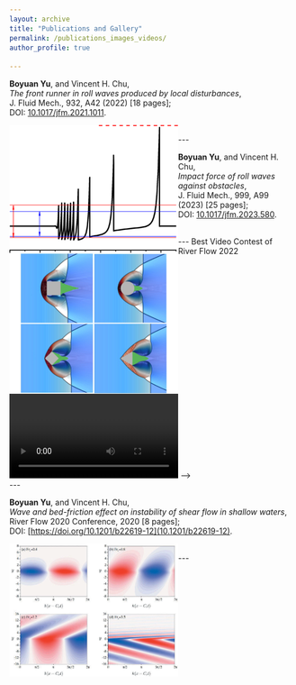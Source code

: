 ```yaml
---
layout: archive
title: "Publications and Gallery"
permalink: /publications_images_videos/
author_profile: true

---
```


<!-- ---

Relative vorticity on the sphere simulated with SpeedyWeather.jl using spherical harmonics. T682, 2048x1024 grid points (~20km horizontal resolution) on a full Gaussian grid.
<video src="https://raw.githubusercontent.com/milankl/milankl.github.io/main/files/ortho_europe.mp4" controls="controls" style="max-width: 700px;">
</video> -->

<!-- ---

Kelvin-wave induced equatorial current that gets unstable. 3200x800 grid points at a resolution of 2.5km. Tracer is only injected on the western boundary.
<video src="https://raw.githubusercontent.com/milankl/milankl.github.io/main/files/kelvin_instability.mp4" controls="controls" style="max-width: 700px;">
</video> -->



**Boyuan Yu**, and Vincent H. Chu,  
*The front runner in roll waves produced by local disturbances*,   
J. Fluid Mech., 932, A42 (2022) [18 pages];   
DOI: [10.1017/jfm.2021.1011](https://doi.org/10.1017/jfm.2021.1011).

<img src="https://raw.githubusercontent.com/MGYBY/boyuanyu.github.io/master/images/jfm_1_figAbs.png" width="300px" style="float: left">  
<br />
---

**Boyuan Yu**, and Vincent H. Chu,  
*Impact force of roll waves against obstacles*,   
J. Fluid Mech., 999, A99 (2023) [25 pages];   
DOI: [10.1017/jfm.2023.580](https://doi.org/10.1017/jfm.2023.580).

<img src="https://raw.githubusercontent.com/MGYBY/boyuanyu.github.io/master/images/jfm_2_figAbs.png" width="300px" style="float: left">  
<br />
---
Best Video Contest of River Flow 2022

<video src="https://raw.githubusercontent.com/MGYBY/boyuanyu.github.io/master/images/jiang-jia-ravine_version2_1.mp4" controls="controls" style="max-width: 600px;">
</video> -->   
<br />
---

**Boyuan Yu**, and Vincent H. Chu,  
*Wave and bed-friction effect on instability of shear flow in shallow waters*,   
River Flow 2020 Conference, 2020 [8 pages];    
DOI: [https://doi.org/10.1201/b22619-12](10.1201/b22619-12).   


<img src="https://raw.githubusercontent.com/MGYBY/boyuanyu.github.io/master/images/RF2020_img.PNG" width="300px" style="float: left">     
<br />   
---
